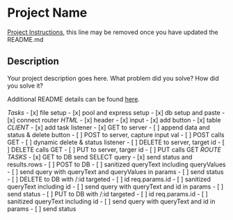 # Project Name

[Project Instructions](./INSTRUCTIONS.md), this line may be removed once you have updated the README.md

## Description

Your project description goes here. What problem did you solve? How did you solve it?

Additional README details can be found [here](https://github.com/PrimeAcademy/readme-template/blob/master/README.md).

*Tasks*
    - [x] file setup
    - [x] pool and express setup
    - [x] db setup and paste
    - [x] connect router 
*HTML*
    - [x] header
    - [x] input
    - [x] add button
    - [x] table
*CLIENT*
    - [x] add task listener
    - [x] GET to server
    - [ ] append data and status & delete button
    - [ ] POST to server, capture input val
    - [ ] POST calls GET
    - [ ] dynamic delete & status listener
    - [ ] DELETE to server, target id
    - [ ] DELETE calls GET
    - [ ] PUT to server, targer id
    - [ ] PUT calls GET
*ROUTE TASKS*
    - [x] GET to DB send SELECT query
    - [x] send status and results.rows
    - [ ] POST to DB
    - [ ] sanitized queryText including queryValues
    - [ ] send query with queryText and queryValues in params
    - [ ] send status
    - [ ] DELETE to DB with /:id targeted
    - [ ] id req.params.id
    - [ ] sanitized queryText including id
    - [ ] send query with queryText and id in params
    - [ ] send status
    - [ ] PUT to DB with /:id targeted
    - [ ] id req.params.id
    - [ ] sanitized queryText including id
    - [ ] send query with queryText and id in params
    - [ ] send status
    